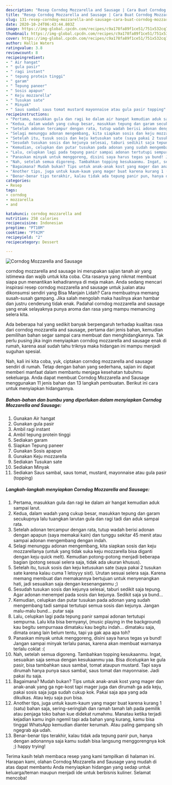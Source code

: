 ```yaml
---
description: "Resep Corndog Mozzarella and Sausage | Cara Buat Corndog Mozzarella and Sausage Yang Bisa Manjain Lidah"
title: "Resep Corndog Mozzarella and Sausage | Cara Buat Corndog Mozzarella and Sausage Yang Bisa Manjain Lidah"
slug: 131-resep-corndog-mozzarella-and-sausage-cara-buat-corndog-mozzarella-and-sausage-yang-bisa-manjain-lidah
date: 2020-10-24T06:43:44.803Z
image: https://img-global.cpcdn.com/recipes/c9a178fa89f1ce51/751x532cq70/corndog-mozzarella-and-sausage-foto-resep-utama.jpg
thumbnail: https://img-global.cpcdn.com/recipes/c9a178fa89f1ce51/751x532cq70/corndog-mozzarella-and-sausage-foto-resep-utama.jpg
cover: https://img-global.cpcdn.com/recipes/c9a178fa89f1ce51/751x532cq70/corndog-mozzarella-and-sausage-foto-resep-utama.jpg
author: Hallie Waters
ratingvalue: 3.8
reviewcount: 8
recipeingredient:
- " Air hangat"
- " gula pasir"
- " ragi instant"
- " tepung protein tinggi"
- " garam"
- " Tepung paneer"
- " Sosis apapun"
- " Keju mozzarella"
- " Tusukan sate"
- " Minyak"
- " Saus sambal saus tomat mustard mayonnaise atau gula pasir topping"
recipeinstructions:
- "Pertama, masukkan gula dan ragi ke dalam air hangat kemudian aduk sampai larut."
- "Kedua, dalam wadah yang cukup besar, masukkan tepung dan garam secukupnya lalu tuangkan larutan gula dan ragi tadi dan aduk sampai rata."
- "Setelah adonan tercampur dengan rata, tutup wadah berisi adonan dengan apapun (saya memakai kain) dan tunggu sekitar 45 menit atau sampai adonan mengembang dengan indah."
- "Selagi menunggu adonan mengembang, kita siapkan sosis dan keju mozzarellanya (untuk yang tidak suka keju mozzarella bisa diganti dengan keju quick melt). Kemudian potong-potong menjadi beberapa bagian (potong sesuai selera saja, tidak ada ukuran khusus)."
- "Setelah itu, tusuk sosis dan keju ketusukan sate (saya pakai 2 tusukan sate karena kalau cuma 1 letoyyy sist). Urutan sesuai selera saja. Karena memang membuat dan memakannya bertujuan untuk menyenangkan hati, jadi sesuaikan saja dengan kesenanganmu ;)"
- "Sesudah tusukan sosis dan kejunya selesai, taburi sedikit saja tepung. Agar adonan menempel pada sosis dan kejunya. Sedikit saja ya bund..."
- "Kemudian, celupkan dan putar tusukan pada adonan yang sudah mengembang tadi sampai tertutupi semua sosis dan kejunya. Jangan malu-malu bund... putar saja"
- "Lalu, celupkan lagi pada tepung panir sampai adonan tertutupi sempurna. Lalu kita bisa bernyanyi, (music playing in the background) kau begitu sempurnaaa dimataku kau begitu indah... dimataku saja, dimata orang lain belum tentu, tapi ya gak apa apa toh?"
- "Panaskan minyak untuk menggoreng, disini saya harus tegas ya bund! Jangan sampai minyak terlalu panas, karena akan membuat warnanya terlalu coklat :("
- "Nah, setelah semua digoreng. Tambahkan topping kesukaanmu. Ingat, sesuaikan saja semua dengan kesukaanmu yaa. Bisa dicelupkan ke gula pasir, bisa tambahkan saus sambal, tomat ataupun mustard. Tapi saya dirumah hanya punya saus sambal, saus tomat dan mayonnaise. Jadi pakai itu saja."
- "Bagaimana? Mudah bukan? Tips untuk anak-anak kost yang mager dan anak-anak yang ga nge-kost tapi mager juga dan dirumah ga ada keju, pakai sosis saja juga sudah cukup kok. Pakai saja apa yang ada dikulkas. Atau keju saja pun bisa."
- "Another tips, juga untuk kaum-kaum yang mager buat karena kurang 1 (satu) bahan saja, sering-seringlah dan ramah tamah lah pada pemilik atau penjaga toko bahan kue didekat rumahmu. Manatau ketika terjadi kejadian kamu ingin ngemil tapi ada bahan yang kurang, kamu bisa tinggal WhatsApp kemudian dianter kerumah. Atau paling gampang sih ngegrab aja udah."
- "Benar-benar tips terakhir, kalau tidak ada tepung panir pun, hanya dengan adonannya saja kamu sudah bisa langsung menggorengnya kok ;) happy trying!"
categories:
- Resep
tags:
- corndog
- mozzarella
- and

katakunci: corndog mozzarella and 
nutrition: 258 calories
recipecuisine: Indonesian
preptime: "PT10M"
cooktime: "PT42M"
recipeyield: "2"
recipecategory: Dessert

---
```



![Corndog Mozzarella and Sausage](https://img-global.cpcdn.com/recipes/c9a178fa89f1ce51/751x532cq70/corndog-mozzarella-and-sausage-foto-resep-utama.jpg)


corndog mozzarella and sausage ini merupakan sajian tanah air yang istimewa dan wajib untuk kita coba. Cita rasanya yang nikmat membuat siapa pun menantikan kehadirannya di meja makan.
Anda sedang mencari inspirasi resep corndog mozzarella and sausage untuk jualan atau dikonsumsi sendiri yang Bisa Manjain Lidah? Cara membuatnya memang susah-susah gampang. Jika salah mengolah maka hasilnya akan hambar dan justru cenderung tidak enak. Padahal corndog mozzarella and sausage yang enak selayaknya punya aroma dan rasa yang mampu memancing selera kita.



Ada beberapa hal yang sedikit banyak berpengaruh terhadap kualitas rasa dari corndog mozzarella and sausage, pertama dari jenis bahan, kemudian pemilihan bahan segar sampai cara membuat dan menghidangkannya. Tak perlu pusing jika ingin menyiapkan corndog mozzarella and sausage enak di rumah, karena asal sudah tahu triknya maka hidangan ini mampu menjadi suguhan spesial.


Nah, kali ini kita coba, yuk, ciptakan corndog mozzarella and sausage sendiri di rumah. Tetap dengan bahan yang sederhana, sajian ini dapat memberi manfaat dalam membantu menjaga kesehatan tubuhmu sekeluarga. Anda dapat membuat Corndog Mozzarella and Sausage menggunakan 11 jenis bahan dan 13 langkah pembuatan. Berikut ini cara untuk menyiapkan hidangannya.

<!--inarticleads1-->

##### Bahan-bahan dan bumbu yang diperlukan dalam menyiapkan Corndog Mozzarella and Sausage:

1. Gunakan  Air hangat
1. Gunakan  gula pasir
1. Ambil  ragi instant
1. Ambil  tepung protein tinggi
1. Sediakan  garam
1. Siapkan  Tepung paneer
1. Gunakan  Sosis apapun
1. Gunakan  Keju mozzarella
1. Sediakan  Tusukan sate
1. Sediakan  Minyak
1. Sediakan  Saus sambal, saus tomat, mustard, mayonnaise atau gula pasir (topping)




<!--inarticleads2-->

##### Langkah-langkah menyiapkan Corndog Mozzarella and Sausage:

1. Pertama, masukkan gula dan ragi ke dalam air hangat kemudian aduk sampai larut.
1. Kedua, dalam wadah yang cukup besar, masukkan tepung dan garam secukupnya lalu tuangkan larutan gula dan ragi tadi dan aduk sampai rata.
1. Setelah adonan tercampur dengan rata, tutup wadah berisi adonan dengan apapun (saya memakai kain) dan tunggu sekitar 45 menit atau sampai adonan mengembang dengan indah.
1. Selagi menunggu adonan mengembang, kita siapkan sosis dan keju mozzarellanya (untuk yang tidak suka keju mozzarella bisa diganti dengan keju quick melt). Kemudian potong-potong menjadi beberapa bagian (potong sesuai selera saja, tidak ada ukuran khusus).
1. Setelah itu, tusuk sosis dan keju ketusukan sate (saya pakai 2 tusukan sate karena kalau cuma 1 letoyyy sist). Urutan sesuai selera saja. Karena memang membuat dan memakannya bertujuan untuk menyenangkan hati, jadi sesuaikan saja dengan kesenanganmu ;)
1. Sesudah tusukan sosis dan kejunya selesai, taburi sedikit saja tepung. Agar adonan menempel pada sosis dan kejunya. Sedikit saja ya bund...
1. Kemudian, celupkan dan putar tusukan pada adonan yang sudah mengembang tadi sampai tertutupi semua sosis dan kejunya. Jangan malu-malu bund... putar saja
1. Lalu, celupkan lagi pada tepung panir sampai adonan tertutupi sempurna. Lalu kita bisa bernyanyi, (music playing in the background) kau begitu sempurnaaa dimataku kau begitu indah... dimataku saja, dimata orang lain belum tentu, tapi ya gak apa apa toh?
1. Panaskan minyak untuk menggoreng, disini saya harus tegas ya bund! Jangan sampai minyak terlalu panas, karena akan membuat warnanya terlalu coklat :(
1. Nah, setelah semua digoreng. Tambahkan topping kesukaanmu. Ingat, sesuaikan saja semua dengan kesukaanmu yaa. Bisa dicelupkan ke gula pasir, bisa tambahkan saus sambal, tomat ataupun mustard. Tapi saya dirumah hanya punya saus sambal, saus tomat dan mayonnaise. Jadi pakai itu saja.
1. Bagaimana? Mudah bukan? Tips untuk anak-anak kost yang mager dan anak-anak yang ga nge-kost tapi mager juga dan dirumah ga ada keju, pakai sosis saja juga sudah cukup kok. Pakai saja apa yang ada dikulkas. Atau keju saja pun bisa.
1. Another tips, juga untuk kaum-kaum yang mager buat karena kurang 1 (satu) bahan saja, sering-seringlah dan ramah tamah lah pada pemilik atau penjaga toko bahan kue didekat rumahmu. Manatau ketika terjadi kejadian kamu ingin ngemil tapi ada bahan yang kurang, kamu bisa tinggal WhatsApp kemudian dianter kerumah. Atau paling gampang sih ngegrab aja udah.
1. Benar-benar tips terakhir, kalau tidak ada tepung panir pun, hanya dengan adonannya saja kamu sudah bisa langsung menggorengnya kok ;) happy trying!




Terima kasih telah membaca resep yang kami tampilkan di halaman ini. Harapan kami, olahan Corndog Mozzarella and Sausage yang mudah di atas dapat membantu Anda menyiapkan hidangan yang sedap untuk keluarga/teman maupun menjadi ide untuk berbisnis kuliner. Selamat mencoba!
